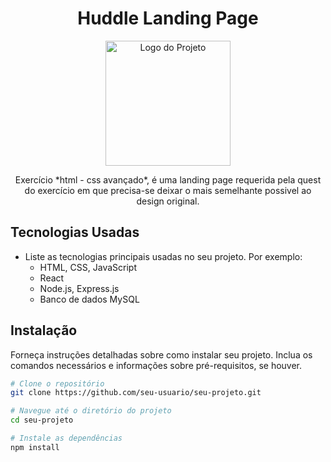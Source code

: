 <h1 align="center">Huddle Landing Page</h1>

<p align="center">
  <a href="https://github.com/seu-usuario/seu-projeto">
    <img src="seu-logo.png" alt="Logo do Projeto" width="200" height="200">
  </a>
</p>

<p align="center">
  Exercício *html - css avançado*, é uma landing page requerida pela quest do exercício em que precisa-se deixar o mais semelhante possivel ao design original.
</p>

## Tecnologias Usadas

- Liste as tecnologias principais usadas no seu projeto. Por exemplo:
  - HTML, CSS, JavaScript
  - React
  - Node.js, Express.js
  - Banco de dados MySQL

## Instalação

Forneça instruções detalhadas sobre como instalar seu projeto. Inclua os comandos necessários e informações sobre pré-requisitos, se houver.

```bash
# Clone o repositório
git clone https://github.com/seu-usuario/seu-projeto.git

# Navegue até o diretório do projeto
cd seu-projeto

# Instale as dependências
npm install
```
